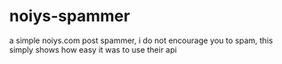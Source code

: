 # noiys-spammer
a simple noiys.com post spammer, i do not encourage you to spam, this simply shows how easy it was to use their api
